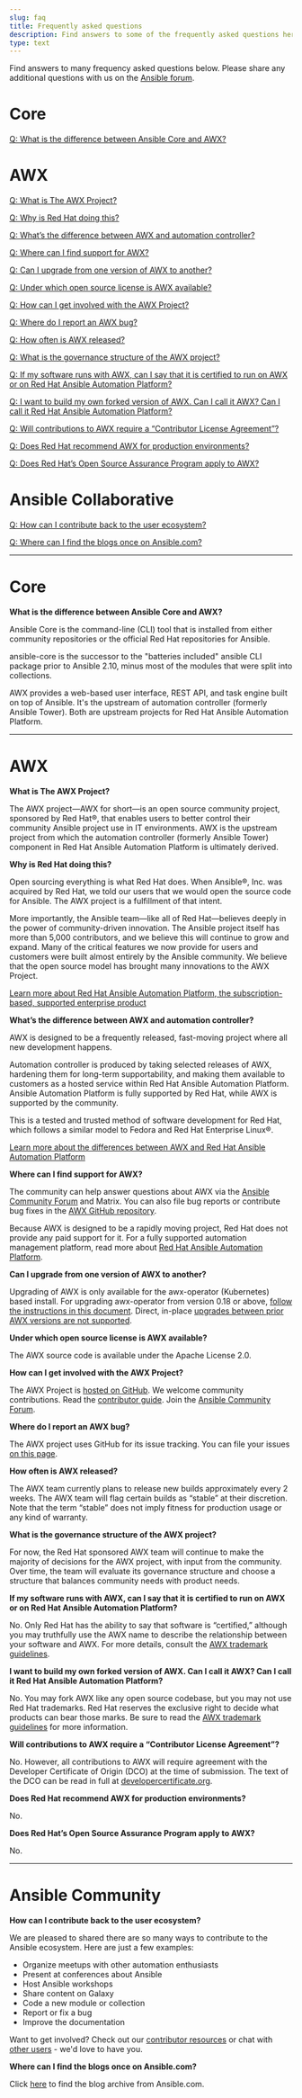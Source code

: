 ```yaml
---
slug: faq
title: Frequently asked questions
description: Find answers to some of the frequently asked questions here.
type: text
---
```

<style>
p {
  margin-bottom:6px;
}
h2 {
  font-size: 2rem;
  text-transform: none;
  padding-top:12px;
}
h3,
h4,
h5,
h6 {
  font-size: 1.125rem;
  font-weight: normal;
  text-transform: uppercase;
}
</style>
Find answers to many frequency asked questions below.  Please share any additional questions with us on the [Ansible forum](https://forum.ansible.com/c/help).

# Core

[Q: What is the difference between Ansible Core and AWX?](#1)

# AWX

[Q: What is The AWX Project?](#2)

[Q: Why is Red Hat doing this?](#3)

[Q: What’s the difference between AWX and automation controller?](#4)

[Q: Where can I find support for AWX?](#5)

[Q: Can I upgrade from one version of AWX to another?](#6)

[Q: Under which open source license is AWX available?](#7)

[Q: How can I get involved with the AWX Project?](#8)

[Q: Where do I report an AWX bug?](#9)

[Q: How often is AWX released?](#10)

[Q: What is the governance structure of the AWX project?](#11)

[Q: If my software runs with AWX, can I say that it is certified to run on AWX or on Red Hat Ansible Automation Platform?](#12)

[Q: I want to build my own forked version of AWX. Can I call it AWX? Can I call it Red Hat Ansible Automation Platform?](#13)

[Q: Will contributions to AWX require a “Contributor License Agreement”?](#14)

[Q: Does Red Hat recommend AWX for production environments?](#15)

[Q: Does Red Hat’s Open Source Assurance Program apply to AWX?](#16)

# Ansible Collaborative

[Q: How can I contribute back to the user ecosystem?](#17)

[Q: Where can I find the blogs once on Ansible.com?](#18)

---

# Core

<a name="1"/>

**What is the difference between Ansible Core and AWX?**

Ansible Core is the command-line (CLI) tool that is installed from either community repositories or the official Red Hat repositories for Ansible.

ansible-core is the successor to the "batteries included" ansible CLI package prior to Ansible 2.10, minus most of the modules that were split into collections.

AWX provides a web-based user interface, REST API, and task engine built on top of Ansible.
It's the upstream of automation controller (formerly Ansible Tower).
Both are upstream projects for Red Hat Ansible Automation Platform.

---

# AWX

<a name="2"/>

**What is The AWX Project?**

The AWX project—AWX for short—is an open source community project, sponsored by Red Hat®, that enables users to better control their community Ansible project use in IT environments.
AWX is the upstream project from which the automation controller (formerly Ansible Tower) component in Red Hat Ansible Automation Platform is ultimately derived.

<a name="3"/>

**Why is Red Hat doing this?**

Open sourcing everything is what Red Hat does.
When Ansible®, Inc. was acquired by Red Hat, we told our users that we would open the source code for Ansible.
The AWX project is a fulfillment of that intent.

More importantly, the Ansible team—like all of Red Hat—believes deeply in the power of community-driven innovation.
The Ansible project itself has more than 5,000 contributors, and we believe this will continue to grow and expand.
Many of the critical features we now provide for users and customers were built almost entirely by the Ansible community.
We believe that the open source model has brought many innovations to the AWX Project.

[Learn more about Red Hat Ansible Automation Platform, the subscription-based, supported enterprise product](https://www.redhat.com/en/technologies/management/ansible)

<a name="4"/>

**What’s the difference between AWX and automation controller?**

AWX is designed to be a frequently released, fast-moving project where all new development happens.

Automation controller is produced by taking selected releases of AWX, hardening them for long-term supportability, and making them available to customers as a hosted service within Red Hat Ansible Automation Platform.
Ansible Automation Platform is fully supported by Red Hat, while AWX is supported by the community.

This is a tested and trusted method of software development for Red Hat, which follows a similar model to Fedora and Red Hat Enterprise Linux®.

[Learn more about the differences between AWX and Red Hat Ansible Automation Platform](https://www.redhat.com/en/technologies/management/ansible/compare-awx-vs-ansible-automation-platform)

<a name="5"/>

**Where can I find support for AWX?**

The community can help answer questions about AWX via the [Ansible Community Forum](https://forum.ansible.com) and Matrix.
You can also file bug reports or contribute bug fixes in the [AWX GitHub repository](https://github.com/ansible/awx).

Because AWX is designed to be a rapidly moving project, Red Hat does not provide any paid support for it.
For a fully supported automation management platform, read more about [Red Hat Ansible Automation Platform](https://www.redhat.com/en/technologies/management/ansible).

<a name="6"/>

**Can I upgrade from one version of AWX to another?**

Upgrading of AWX is only available for the awx-operator (Kubernetes) based install.
For upgrading awx-operator from version 0.18 or above, [follow the instructions in this document](https://github.com/ansible/awx-operator/blob/devel/docs/upgrade/upgrading.md).
Direct, in-place [upgrades between prior AWX versions are not supported](https://github.com/ansible/awx/blob/devel/DATA_MIGRATION.md).

<a name="7"/>

**Under which open source license is AWX available?**

The AWX source code is available under the Apache License 2.0.

<a name="8"/>

**How can I get involved with the AWX Project?**

The AWX Project is [hosted on GitHub](https://github.com/ansible/awx). We welcome community contributions.
Read the [contributor guide](https://github.com/ansible/awx/blob/devel/CONTRIBUTING.md).
Join the [Ansible Community Forum](https://forum.ansible.com).

<a name="9"/>

**Where do I report an AWX bug?**

The AWX project uses GitHub for its issue tracking. You can file your issues [on this page](https://github.com/ansible/awx/issues).

<a name="10"/>

**How often is AWX released?**

The AWX team currently plans to release new builds approximately every 2 weeks.
The AWX team will flag certain builds as “stable” at their discretion. Note that the term “stable” does not imply fitness for production usage or any kind of warranty.

<a name="11"/>

**What is the governance structure of the AWX project?**

For now, the Red Hat sponsored AWX team will continue to make the majority of decisions for the AWX project, with input from the community.
Over time, the team will evaluate its governance structure and choose a structure that balances community needs with product needs.

<a name="12"/>

**If my software runs with AWX, can I say that it is certified to run on AWX or on Red Hat Ansible Automation Platform?**

No. Only Red Hat has the ability to say that software is “certified,” although you may truthfully use the AWX name to describe the relationship between your software and AWX.
For more details, consult the [AWX trademark guidelines](https://github.com/ansible/awx-logos/blob/master/TRADEMARKS.md).

<a name="13"/>

**I want to build my own forked version of AWX. Can I call it AWX? Can I call it Red Hat Ansible Automation Platform?**

No.
You may fork AWX like any open source codebase, but you may not use Red Hat trademarks.
Red Hat reserves the exclusive right to decide what products can bear those marks.
Be sure to read the [AWX trademark guidelines](https://github.com/ansible/awx-logos/blob/master/TRADEMARKS.md) for more information.

<a name="14"/>

**Will contributions to AWX require a “Contributor License Agreement”?**

No.
However, all contributions to AWX will require agreement with the Developer Certificate of Origin (DCO) at the time of submission.
The text of the DCO can be read in full at [developercertificate.org](http://developercertificate.org/).

<a name="15"/>

**Does Red Hat recommend AWX for production environments?**

No.

<a name="16"/>

**Does Red Hat’s Open Source Assurance Program apply to AWX?**

No.

---

# Ansible Community

<a name="17"/>

**How can I contribute back to the user ecosystem?**

We are pleased to shared there are so many ways to contribute to the Ansible ecosystem.
Here are just a few examples:

* Organize meetups with other automation enthusiasts
* Present at conferences about Ansible
* Host Ansible workshops
* Share content on Galaxy
* Code a new module or collection
* Report or fix a bug
* Improve the documentation

Want to get involved?
Check out our [contributor resources](https://forum.ansible.com/pub/how-to-contribute) or chat with [other users](https://matrix.to/#/#social:ansible.com) - we'd love to have you.

<a name="18">

**Where can I find the blogs once on Ansible.com?**

Click [here](https://www.ansible.com/blog/archive.html) to find the blog archive from Ansible.com.
